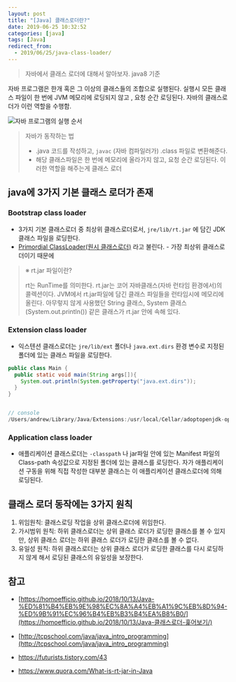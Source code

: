 ```yaml
---
layout: post
title: "[Java] 클래스로더란?"
date: 2019-06-25 10:32:52
categories: [java]
tags: [Java]
redirect_from:
  - 2019/06/25/java-class-loader/
---
```


> 자바에서 클래스 로더에 대해서 알아보자. java8 기준

자바 프로그램은 한개 혹은 그 이상의 클래스들의 조합으로 실행된다. 실행시 모든 클래스 파일이 한 번에 JVM 메모리에 로딩되지 않고 , 요청 순간 로딩된다. 자바의 클래스로더가 이런 역할을 수행함.

![자바 프로그램의 실행 순서](http://tcpschool.com/lectures/img_java_programming.png)

> 자바가 동작하는 법
>
> - .java 코드를 작성하고, `javac` (자바 컴파일러가) .class 파일로 변환해준다.
> - 해당 클래스파일은 한 번에 메모리에 올라가지 않고, 요청 순간 로딩된다. 이러한 역할을 해주는게 클래스 로더

## java에 3가지 기본 클래스 로더가 존재

### Bootstrap class loader

- 3가지 기본 클래스로더 중 최상위 클래스로더로서, `jre/lib/rt.jar` 에 담긴 JDK 클래스 파일을 로딩한다.
- [Primordial ClassLoader(원시 클래스로더)](https://docs.oracle.com/javase/8/docs/technotes/guides/security/spec/security-spec.doc5.html#a28414) 라고 불린다. - 가장 최상위 클래스로더이기 때문에

> ※ rt.jar 파일이란?
>
> rt는 RunTime를 의미한다. rt.jar는 코어 자바클래스(자바 런타임 환경에서)의 콜렉션이다. JVM에서 rt.jar파일에 담긴 클래스 파일들을 런타임시에 메모리에 올린다. 아무렇지 않게 사용했던 String 클래스, System 클래스 (System.out.println()) 같은 클래스가 rt.jar 안에 속해 있다.

### Extension class loader

- 익스텐션 클래스로더는 `jre/lib/ext` 폴더나 `java.ext.dirs` 환경 변수로 지정된 폴더에 있는 클래스 파일을 로딩한다.

```java
public class Main {
  public static void main(String args[]){
    System.out.println(System.getProperty("java.ext.dirs"));
  }
}


// console
/Users/andrew/Library/Java/Extensions:/usr/local/Cellar/adoptopenjdk-openjdk8/jdk8u172-b11/jre/lib/ext:/Library/Java/Extensions:/Network/Library/Java/Extensions:/System/Library/Java/Extensions:/usr/lib/java

```

### Application class loader

- 애플리케이션 클래스로더는 `-classpath` 나 jar파일 안에 있는 Manifest 파일의 Class-path 속성값으로 지정된 폴더에 있는 클래스를 로딩한다.
  자가 애플리케이션 구동을 위해 직접 작성한 대부분 클래스는 이 애플리케이션 클래스로더에 의해 로딩된다.

## 클래스 로더 동작에는 3가지 원칙

1. 위임원칙: 클래스로딩 작업을 상위 클래스로더에 위임한다.
2. 가시범위 원칙: 하위 클래스로더는 상위 클래스 로더가 로딩한 클래스를 볼 수 있지만, 상위 클래스 로더는 하위 클래스 로더가 로딩한 클래스를 볼 수 없다.
3. 유일성 원칙: 하위 클래스로더는 상위 클래스 로더가 로딩한 클래스를 다시 로딩하지 않게 해서 로딩된 클래스의 유일성을 보장한다.

## 참고

- [https://homoefficio.github.io/2018/10/13/Java-%ED%81%B4%EB%9E%98%EC%8A%A4%EB%A1%9C%EB%8D%94-%ED%9B%91%EC%96%B4%EB%B3%B4%EA%B8%B0/](https://homoefficio.github.io/2018/10/13/Java-클래스로더-훑어보기/)

- [http://tcpschool.com/java/java_intro_programming](http://tcpschool.com/java/java_intro_programming)

- https://futurists.tistory.com/43
- https://www.quora.com/What-is-rt-jar-in-Java
